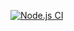 [![Node.js CI](https://github.com/ThamsanqaMpontshane/Bootcamp_Functions_Terminal_Test/actions/workflows/node.js.yml/badge.svg)](https://github.com/ThamsanqaMpontshane/Bootcamp_Functions_Terminal_Test/actions/workflows/node.js.yml)